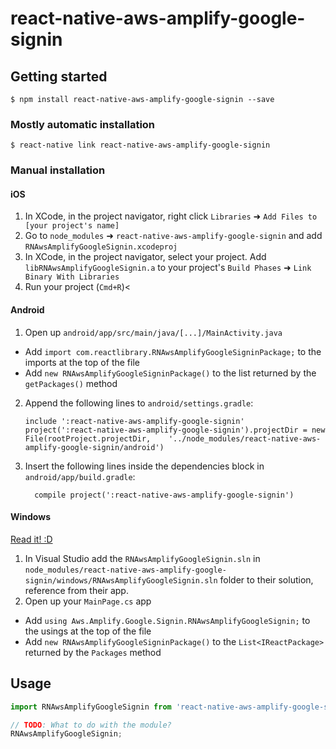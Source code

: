 
# react-native-aws-amplify-google-signin

## Getting started

`$ npm install react-native-aws-amplify-google-signin --save`

### Mostly automatic installation

`$ react-native link react-native-aws-amplify-google-signin`

### Manual installation


#### iOS

1. In XCode, in the project navigator, right click `Libraries` ➜ `Add Files to [your project's name]`
2. Go to `node_modules` ➜ `react-native-aws-amplify-google-signin` and add `RNAwsAmplifyGoogleSignin.xcodeproj`
3. In XCode, in the project navigator, select your project. Add `libRNAwsAmplifyGoogleSignin.a` to your project's `Build Phases` ➜ `Link Binary With Libraries`
4. Run your project (`Cmd+R`)<

#### Android

1. Open up `android/app/src/main/java/[...]/MainActivity.java`
  - Add `import com.reactlibrary.RNAwsAmplifyGoogleSigninPackage;` to the imports at the top of the file
  - Add `new RNAwsAmplifyGoogleSigninPackage()` to the list returned by the `getPackages()` method
2. Append the following lines to `android/settings.gradle`:
  	```
  	include ':react-native-aws-amplify-google-signin'
  	project(':react-native-aws-amplify-google-signin').projectDir = new File(rootProject.projectDir, 	'../node_modules/react-native-aws-amplify-google-signin/android')
  	```
3. Insert the following lines inside the dependencies block in `android/app/build.gradle`:
  	```
      compile project(':react-native-aws-amplify-google-signin')
  	```

#### Windows
[Read it! :D](https://github.com/ReactWindows/react-native)

1. In Visual Studio add the `RNAwsAmplifyGoogleSignin.sln` in `node_modules/react-native-aws-amplify-google-signin/windows/RNAwsAmplifyGoogleSignin.sln` folder to their solution, reference from their app.
2. Open up your `MainPage.cs` app
  - Add `using Aws.Amplify.Google.Signin.RNAwsAmplifyGoogleSignin;` to the usings at the top of the file
  - Add `new RNAwsAmplifyGoogleSigninPackage()` to the `List<IReactPackage>` returned by the `Packages` method


## Usage
```javascript
import RNAwsAmplifyGoogleSignin from 'react-native-aws-amplify-google-signin';

// TODO: What to do with the module?
RNAwsAmplifyGoogleSignin;
```
  